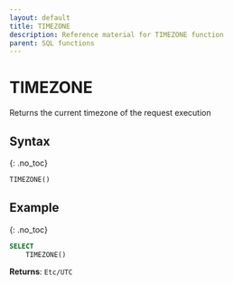 ```yaml
---
layout: default
title: TIMEZONE
description: Reference material for TIMEZONE function
parent: SQL functions
---
```


# TIMEZONE

Returns the current timezone of the request execution

## Syntax
{: .no_toc}

```sql
​​TIMEZONE()​​
```

## Example
{: .no_toc}


```sql
SELECT
    TIMEZONE()
```

**Returns**: `Etc/UTC`
